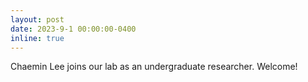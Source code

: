```yaml
---
layout: post
date: 2023-9-1 00:00:00-0400
inline: true
---
```


Chaemin Lee joins our lab as an undergraduate researcher. Welcome!